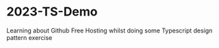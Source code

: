 # 2023-TS-Demo
Learning about Github Free Hosting whilst doing some Typescript design pattern exercise

